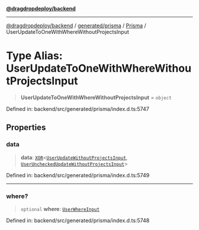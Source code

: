 [**@dragdropdeploy/backend**](../../../../../README.md)

***

[@dragdropdeploy/backend](../../../../../README.md) / [generated/prisma](../../../README.md) / [Prisma](../README.md) / UserUpdateToOneWithWhereWithoutProjectsInput

# Type Alias: UserUpdateToOneWithWhereWithoutProjectsInput

> **UserUpdateToOneWithWhereWithoutProjectsInput** = `object`

Defined in: backend/src/generated/prisma/index.d.ts:5747

## Properties

### data

> **data**: [`XOR`](XOR.md)\<[`UserUpdateWithoutProjectsInput`](UserUpdateWithoutProjectsInput.md), [`UserUncheckedUpdateWithoutProjectsInput`](UserUncheckedUpdateWithoutProjectsInput.md)\>

Defined in: backend/src/generated/prisma/index.d.ts:5749

***

### where?

> `optional` **where**: [`UserWhereInput`](UserWhereInput.md)

Defined in: backend/src/generated/prisma/index.d.ts:5748
